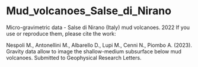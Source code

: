 # Mud_volcanoes_Salse_di_Nirano
Micro-gravimetric data - Salse di Nirano (Italy) mud volcanoes. 2022
If you use or reproduce them, please cite the work:

Nespoli M., Antonellini M., Albarello D., Lupi M., Cenni N., Piombo A. (2023). Gravity data allow to image the shallow-medium subsurface below mud volcanoes. Submitted to Geophysical Research Letters.



